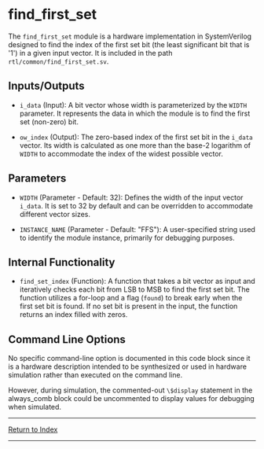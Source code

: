 # find_first_set

The `find_first_set` module is a hardware implementation in SystemVerilog designed to find the index of the first set bit (the least significant bit that is '1') in a given input vector. It is included in the path `rtl/common/find_first_set.sv`.

## Inputs/Outputs

- `i_data` (Input): A bit vector whose width is parameterized by the `WIDTH` parameter. It represents the data in which the module is to find the first set (non-zero) bit.

- `ow_index` (Output): The zero-based index of the first set bit in the `i_data` vector. Its width is calculated as one more than the base-2 logarithm of `WIDTH` to accommodate the index of the widest possible vector.

## Parameters

- `WIDTH` (Parameter - Default: 32): Defines the width of the input vector `i_data`. It is set to 32 by default and can be overridden to accommodate different vector sizes.

- `INSTANCE_NAME` (Parameter - Default: "FFS"): A user-specified string used to identify the module instance, primarily for debugging purposes.

## Internal Functionality

- `find_set_index` (Function): A function that takes a bit vector as input and iteratively checks each bit from LSB to MSB to find the first set bit. The function utilizes a for-loop and a flag (`found`) to break early when the first set bit is found. If no set bit is present in the input, the function returns an index filled with zeros.

## Command Line Options

No specific command-line option is documented in this code block since it is a hardware description intended to be synthesized or used in hardware simulation rather than executed on the command line.

However, during simulation, the commented-out `\$display` statement in the always_comb block could be uncommented to display values for debugging when simulated.

---

[Return to Index](index.md)

----------
